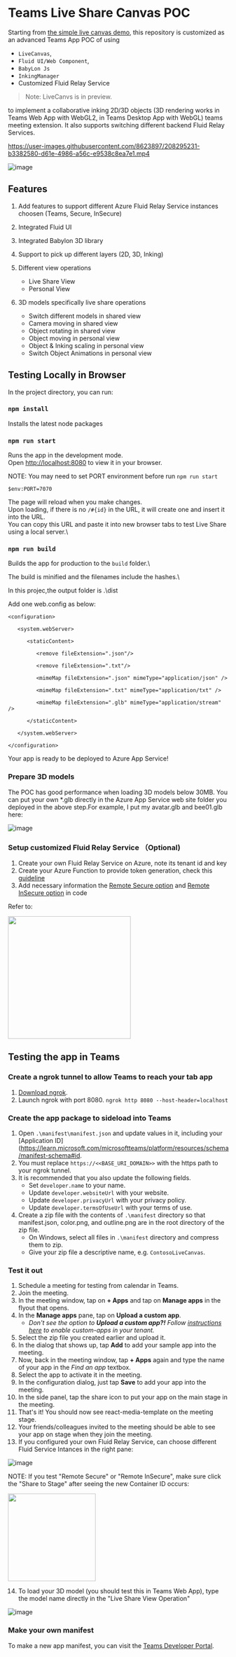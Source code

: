 # Teams Live Share Canvas POC

Starting from [the simple live canvas demo](https://github.com/microsoft/live-share-sdk/tree/main/samples/javascript/03.live-canvas-demo), this repository is customized as an advanced Teams App POC of using 

- `LiveCanvas`, 
- `Fluid UI/Web Component`, 
- `BabyLon Js` 
- `InkingManager`
- Customized Fluid Relay Service

> Note:
> LiveCanvs is in preview.

to implement a collaborative inking 2D/3D objects (3D rendering works in Teams Web App with WebGL2, in Teams Desktop App with WebGL) teams meeting extension. It also supports switching different backend Fluid Relay Services. 



https://user-images.githubusercontent.com/8623897/208295231-b3382580-d61e-4986-a56c-e9538c8ea7e1.mp4



![image](https://user-images.githubusercontent.com/8623897/204969724-ad141d92-01d3-4b1f-bdb3-a84251731a40.png)



## Features

1.	Add features to support different Azure Fluid Relay Service instances choosen (Teams, Secure, InSecure)
2.	Integrated Fluid UI 
3.	Integrated Babylon 3D library
4.	Support to pick up different layers (2D, 3D, Inking)
5.	Different view operations 
      - Live Share View
      - Personal View
6.	3D models specifically live share operations  

      - Switch different models in shared view
      - Camera moving in shared view
      - Object rotating in shared view
      - Object moving in personal view   
      - Object & Inking scaling in personal view
      - Switch Object Animations in personal view

## Testing Locally in Browser

In the project directory, you can run:

### `npm install`

Installs the latest node packages

### `npm run start`

Runs the app in the development mode.\
Open [http://localhost:8080](http://localhost:8080) to view it in your browser.

NOTE: You may need to set PORT environment before run `npm run start`

`$env:PORT=7070`

The page will reload when you make changes.\
Upon loading, if there is no `/#{id}` in the URL, it will create one and insert it into the URL.\
You can copy this URL and paste it into new browser tabs to test Live Share using a local server.\

### `npm run build`

Builds the app for production to the `build` folder.\

The build is minified and the filenames include the hashes.\

In this projec,the output folder is .\dist

Add one web.config as below:

```
<configuration>

   <system.webServer>
   
      <staticContent>
      
         <remove fileExtension=".json"/>
         
         <remove fileExtension=".txt"/>
         
         <mimeMap fileExtension=".json" mimeType="application/json" />
         
         <mimeMap fileExtension=".txt" mimeType="application/txt" />
         
         <mimeMap fileExtension=".glb" mimeType="application/stream" />
         
      </staticContent>
      
   </system.webServer>
   
</configuration>
```

Your app is ready to be deployed to Azure App Service!

### Prepare 3D models

The POC has good performance when loading 3D models below 30MB. You can put your own *.glb directly in the Azure App Service web site folder you deployed in the above step.For example, I put my avatar.glb and bee01.glb here: 

![image](https://user-images.githubusercontent.com/8623897/205583025-be65934d-d52e-4844-85d7-f8661a966cca.png)



### Setup customized Fluid Relay Service （Optional)

1.  Create your own Fluid Relay Service on Azure, note its tenant id and key
2.  Create your Azure Function to provide token generation, check this [guideline](https://learn.microsoft.com/en-us/azure/azure-fluid-relay/how-tos/azure-function-token-provider#create-an-endpoint-for-your-tokenprovider-using-azure-functions)
3.  Add necessary information the [Remote Secure option](https://github.com/freistli/live-share-sdk/blob/main/samples/03.live-canvas-demo/src/sidebar-view.ts#L21) and [Remote InSecure option](https://github.com/freistli/live-share-sdk/blob/main/samples/03.live-canvas-demo/src/sidebar-view.ts#L31) in code

Refer to:

<img src="https://user-images.githubusercontent.com/8623897/205571514-062fa82d-eb32-4055-9c87-a4a7b7cb261b.png" width="280"></img>

## Testing the app in Teams

### Create a ngrok tunnel to allow Teams to reach your tab app

1. [Download ngrok](https://ngrok.com/download).
2. Launch ngrok with port 8080.
   `ngrok http 8080 --host-header=localhost`

### Create the app package to sideload into Teams

1. Open `.\manifest\manifest.json` and update values in it, including your [Application ID](https://learn.microsoft.com/microsoftteams/platform/resources/schema/manifest-schema#id.
2. You must replace `https://<<BASE_URI_DOMAIN>>` with the https path to your ngrok tunnel.
3. It is recommended that you also update the following fields.
    - Set `developer.name` to your name.
    - Update `developer.websiteUrl` with your website.
    - Update `developer.privacyUrl` with your privacy policy.
    - Update `developer.termsOfUseUrl` with your terms of use.
4. Create a zip file with the contents of `.\manifest` directory so that manifest.json, color.png, and outline.png are in the root directory of the zip file.
    - On Windows, select all files in `.\manifest` directory and compress them to zip.
    - Give your zip file a descriptive name, e.g. `ContosoLiveCanvas`.

### Test it out

1. Schedule a meeting for testing from calendar in Teams.
2. Join the meeting.
3. In the meeting window, tap on **+ Apps** and tap on **Manage apps** in the flyout that opens.
4. In the **Manage apps** pane, tap on **Upload a custom app**.
    - _Don't see the option to **Upload a custom app?!** Follow [instructions here](https://docs.microsoft.com/en-us/microsoftteams/teams-custom-app-policies-and-settings) to enable custom-apps in your tenant._
5. Select the zip file you created earlier and upload it.
6. In the dialog that shows up, tap **Add** to add your sample app into the meeting.
7. Now, back in the meeting window, tap **+ Apps** again and type the name of your app in the _Find an app_ textbox.
8. Select the app to activate it in the meeting.
9. In the configuration dialog, just tap **Save** to add your app into the meeting.
10. In the side panel, tap the share icon to put your app on the main stage in the meeting.
11. That's it! You should now see react-media-template on the meeting stage.
12. Your friends/colleagues invited to the meeting should be able to see your app on stage when they join the meeting.
13. If you configured your own Fluid Relay Service, can choose different Fluid Service Intances in the right pane:

![image](https://user-images.githubusercontent.com/8623897/205577177-a0757ea1-fa34-4d77-8e4b-23a7c784cb0e.png)

NOTE: If you test "Remote Secure" or "Remote InSecure", make sure click the "Share to Stage" after seeing the new Container ID occurs:

<img src="https://user-images.githubusercontent.com/8623897/205578282-81904493-c296-41f5-b0c1-7bbd9cdffec7.png" width="200"/>

14. To load your 3D model (you should test this in Teams Web App), type the model name directly in the "Live Share View Operation"

![image](https://user-images.githubusercontent.com/8623897/205583719-7dd68a0b-c700-48ea-8a04-f691a31ba25a.png)



### Make your own manifest

To make a new app manifest, you can visit the [Teams Developer Portal](https://dev.teams.microsoft.com/).

